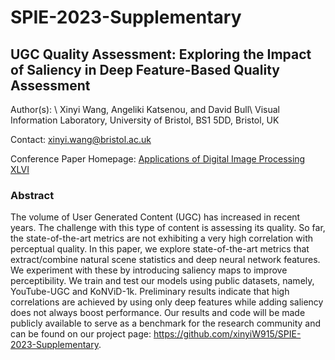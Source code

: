 # SPIE-2023-Supplementary

## UGC Quality Assessment: Exploring the Impact of Saliency in Deep Feature-Based Quality Assessment

Author(s): \\
Xinyi Wang, Angeliki Katsenou, and David Bull\\
Visual Information Laboratory, University of Bristol, BS1 5DD, Bristol, UK

Contact: xinyi.wang@bristol.ac.uk

Conference Paper Homepage: [Applications of Digital Image Processing XLVI](https://spie.org/OP332)

### Abstract 


The volume of User Generated Content (UGC) has increased in recent years. The challenge with this type of content is assessing its quality. So far, the state-of-the-art metrics are not exhibiting a very high correlation with perceptual quality. In this paper, we explore state-of-the-art metrics that extract/combine natural scene statistics and deep neural network features. We experiment with these by introducing saliency maps to improve perceptibility. We train and test our models using public datasets, namely, YouTube-UGC and KoNViD-1k. Preliminary results indicate that high correlations are achieved by using only deep features while adding saliency does not always boost performance. Our results and code will be made publicly available to serve as a benchmark for the research community and can be found on our project page: https://github.com/xinyiW915/SPIE-2023-Supplementary.

